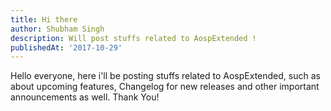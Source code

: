 ```yaml
---
title: Hi there
author: Shubham Singh
description: Will post stuffs related to AospExtended !
publishedAt: '2017-10-29'
---
```


Hello everyone, here i'll be posting stuffs related to AospExtended, such as about upcoming features, Changelog for new releases and other important announcements as well. Thank You!
